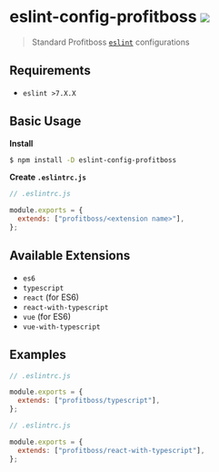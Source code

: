 # eslint-config-profitboss [![](https://badge.fury.io/js/eslint-config-profitboss.svg)](https://npmjs.org/package/eslint-config-profitboss)

> Standard Profitboss [`eslint`](https://eslint.org) configurations

## Requirements

- `eslint >7.X.X`

## Basic Usage

**Install**

```bash
$ npm install -D eslint-config-profitboss
```

**Create `.eslintrc.js`**

```javascript
// .eslintrc.js

module.exports = {
  extends: ["profitboss/<extension name>"],
};
```

## Available Extensions

- `es6`
- `typescript`
- `react` (for ES6)
- `react-with-typescript`
- `vue` (for ES6)
- `vue-with-typescript`

## Examples

```javascript
// .eslintrc.js

module.exports = {
  extends: ["profitboss/typescript"],
};
```

```javascript
// .eslintrc.js

module.exports = {
  extends: ["profitboss/react-with-typescript"],
};
```
